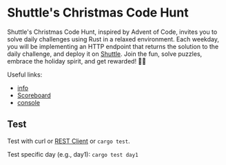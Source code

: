 # Shuttle's Christmas Code Hunt

Shuttle's Christmas Code Hunt, inspired by Advent of Code, invites you to solve daily challenges using Rust in a relaxed environment. Each weekday, you will be implementing an HTTP endpoint that returns the solution to the daily challenge, and deploy it on [Shuttle](https://www.shuttle.rs/). Join the fun, solve puzzles, embrace the holiday spirit, and get rewarded! 🎄🚀

Useful links:

- [info](https://www.shuttle.rs/cch)
- [Scoreboard](https://www.shuttle.rs/cch#scoreboard)
- [console](https://console.shuttle.rs/cch)

## Test

Test with curl or [REST Client](https://marketplace.visualstudio.com/items?itemName=humao.rest-client) or `cargo test`.

Test specific day (e.g., day1):
`cargo test day1`
